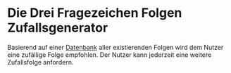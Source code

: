 # Die Drei Fragezeichen Folgen Zufallsgenerator

Basierend auf einer [Datenbank](https://github.com/YourMJK/dreimetadaten) 
aller existierenden Folgen wird dem Nutzer eine zufällige Folge empfohlen.
Der Nutzer kann jederzeit eine weitere Zufallsfolge anfordern.